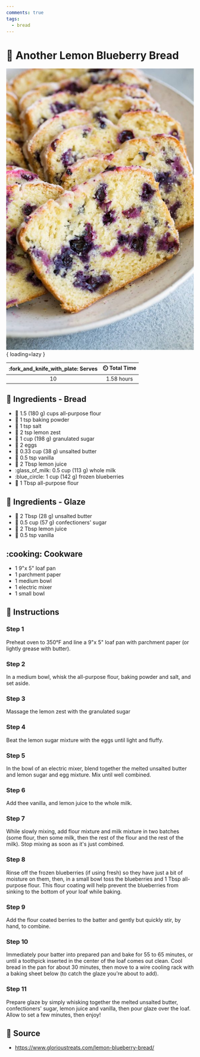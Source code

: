 ```yaml
---
comments: true
tags:
  - bread
---
```

# :lemon: Another Lemon Blueberry Bread

![Another Lemon Blueberry Bread][1]{ loading=lazy }

| :fork_and_knife_with_plate: Serves | :timer_clock: Total Time |
|:----------------------------------:|:-----------------------: |
| 10 | 1.58 hours |

## :salt: Ingredients - Bread

- :ear_of_rice: 1.5 (180 g) cups all-purpose flour
- :dash: 1 tsp baking powder
- :salt: 1 tsp salt
- :lemon: 2 tsp lemon zest
- :candy: 1 cup (198 g) granulated sugar
- :egg: 2 eggs
- :butter: 0.33 cup (38 g) unsalted butter
- :icecream: 0.5 tsp vanilla
- :lemon: 2 Tbsp lemon juice
- :glass_of_milk: 0.5 cup (113 g) whole milk
- :blue_circle: 1 cup (142 g) frozen blueberries
- :ear_of_rice: 1 Tbsp all-purpose flour

## :salt: Ingredients - Glaze

- :butter: 2 Tbsp (28 g) unsalted butter
- :candy: 0.5 cup (57 g) confectioners' sugar
- :lemon: 2 Tbsp lemon juice
- :icecream: 0.5 tsp vanilla

## :cooking: Cookware

- 1 9"x 5" loaf pan
- 1 parchment paper
- 1 medium bowl
- 1 electric mixer
- 1 small bowl

## :pencil: Instructions

### Step 1

Preheat oven to 350°F and line a 9"x 5" loaf pan with parchment paper (or lightly grease with butter).

### Step 2

In a medium bowl, whisk the all-purpose flour, baking powder and salt, and set aside.

### Step 3

Massage the lemon zest with the granulated sugar

### Step 4

Beat the lemon sugar mixture with the eggs until light and fluffy.

### Step 5

In the bowl of an electric mixer, blend together the melted unsalted butter and lemon sugar and egg mixture. Mix until
well combined.

### Step 6

Add thee vanilla, and lemon juice to the whole milk.

### Step 7

While slowly mixing, add flour mixture and milk mixture in two batches (some flour, then some milk, then the rest of the
flour and the rest of the milk). Stop mixing as soon as it's just combined.

### Step 8

Rinse off the frozen blueberries (if using fresh) so they have just a bit of moisture on them, then, in a small bowl
toss the blueberries and 1 Tbsp all-purpose flour. This flour coating will help prevent the blueberries from sinking to
the bottom of your loaf while baking.

### Step 9

Add the flour coated berries to the batter and gently but quickly stir, by hand, to combine.

### Step 10

Immediately pour batter into prepared pan and bake for 55 to 65 minutes, or until a toothpick inserted in the center of
the loaf comes out clean. Cool bread in the pan for about 30 minutes, then move to a wire cooling rack with a baking
sheet below (to catch the glaze you're about to add).

### Step 11

Prepare glaze by simply whisking together the melted unsalted butter, confectioners' sugar, lemon juice and vanilla,
then pour glaze over the loaf. Allow to set a few minutes, then enjoy!

## :link: Source

- <https://www.glorioustreats.com/lemon-blueberry-bread/>

[1]: <../assets/images/another-lemon-blueberry-bread.jpg>
